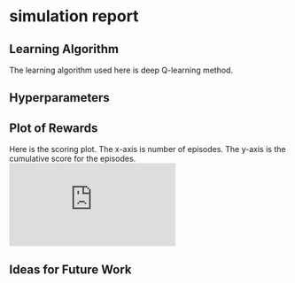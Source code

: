 # simulation report

## Learning Algorithm
The learning algorithm used here is deep Q-learning method.

## Hyperparameters


## Plot of Rewards
Here is the scoring plot. The x-axis is number of episodes. The y-axis is the cumulative score for the episodes. 
![Scoring plot](https://github.com/kikyo91/RL1_Navigation/blob/master/score.pdf)

## Ideas for Future Work
